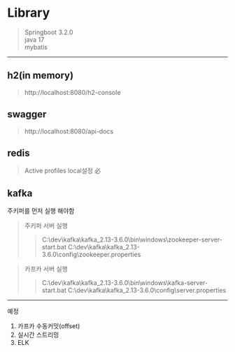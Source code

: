 # Library
>Springboot 3.2.0  
>java 17  
>mybatis
-----
## h2(in memory)
>http://localhost:8080/h2-console

## swagger
>http://localhost:8080/api-docs

## redis
>Active profiles local설정 必

## kafka
주키퍼를 먼저 실행 해야함
>주키퍼 서버 실행
>>C:\\dev\\kafka\\kafka_2.13-3.6.0\\bin\\windows\\zookeeper-server-start.bat C:\\dev\\kafka\\kafka_2.13-3.6.0\\config\\zookeeper.properties

>카프카 서버 실행 
>>C:\dev\kafka\kafka_2.13-3.6.0\bin\windows\kafka-server-start.bat C:\\dev\\kafka\\kafka_2.13-3.6.0\\config\\server.properties      

----
예정
1. 카프카 수동커밋(offset)
2. 실시간 스트리밍
3. ELK


